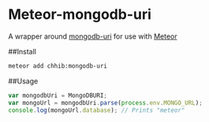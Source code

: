 Meteor-mongodb-uri
===============
A wrapper around [mongodb-uri](https://www.npmjs.org/package/mongodb-uri) for use with [Meteor](http://meteor.com)

##Install
``` sh
meteor add chhib:mongodb-uri
```

##Usage

``` js
var mongodbUri = MongoDBURI;
var mongoUrl = mongodbUri.parse(process.env.MONGO_URL);
console.log(mongoUrl.database); // Prints "meteor"
```
